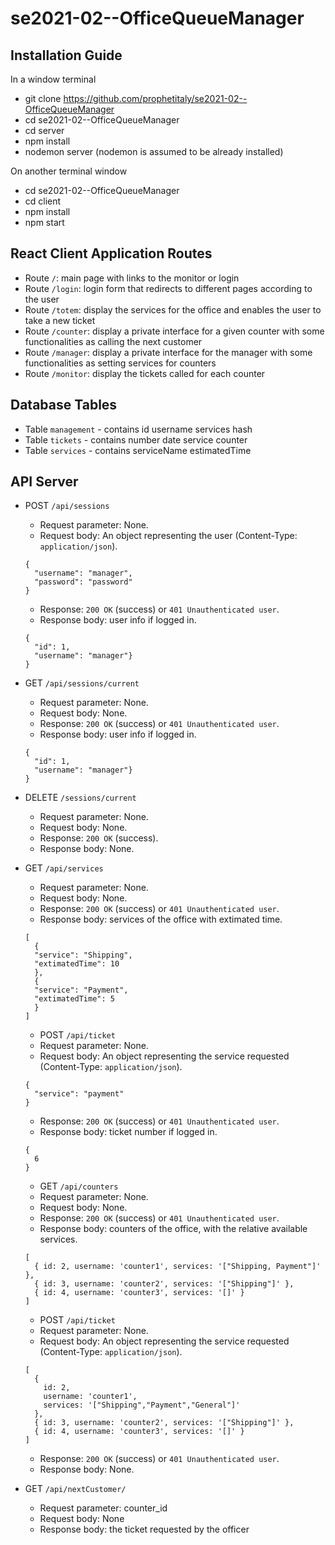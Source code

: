 # se2021-02--OfficeQueueManager

## Installation Guide
 In a window terminal
 
 * git clone https://github.com/prophetitaly/se2021-02--OfficeQueueManager
 * cd se2021-02--OfficeQueueManager
 * cd server
 * npm install
 * nodemon server (nodemon is assumed to be already installed)

 On another terminal window
 * cd se2021-02--OfficeQueueManager
 * cd client
 * npm install
 * npm start

## React Client Application Routes

- Route `/`: main page with links to the monitor or login
- Route `/login`: login form that redirects to different pages according to the user
- Route `/totem`: display the services for the office and enables the user to take a new ticket
- Route `/counter`: display a private interface for a given counter with some functionalities as calling the next customer
- Route `/manager`: display a private interface for the manager with some functionalities as setting services for counters
- Route `/monitor`: display the tickets called for each counter
  
## Database Tables

- Table `management` - contains id username services hash
- Table `tickets` - contains number date service counter
- Table `services` - contains serviceName estimatedTime

## API Server

- POST `/api/sessions`
  - Request parameter: None.
  - Request body: An object representing the user (Content-Type: `application/json`).
  ``` 
  {
    "username": "manager",
    "password": "password"
  }
  ```
  - Response: `200 OK` (success) or `401 Unauthenticated user`.
  - Response body: user info if logged in.
  ```
  {
    "id": 1,
    "username": "manager"}
  }
  ```
  
- GET `/api/sessions/current`
  - Request parameter: None.
  - Request body: None.
  - Response: `200 OK` (success) or `401 Unauthenticated user`.
  - Response body: user info if logged in.
  ```
  {
    "id": 1,
    "username": "manager"}
  }
  ```

- DELETE `/sessions/current`
  - Request parameter: None.
  - Request body: None.
  - Response: `200 OK` (success).
  - Response body: None.  

- GET `/api/services`
  - Request parameter: None.
  - Request body: None.
  - Response: `200 OK` (success) or `401 Unauthenticated user`.
  - Response body: services of the office with extimated time.
  ```
  [
    {
    "service": "Shipping",
    "extimatedTime": 10
    },
    {
    "service": "Payment",
    "extimatedTime": 5
    }
  ]
  ```

  - POST `/api/ticket`
  - Request parameter: None.
  - Request body: An object representing the service requested (Content-Type: `application/json`).
  ``` 
  {
    "service": "payment"
  }
  ```
  - Response: `200 OK` (success) or `401 Unauthenticated user`.
   - Response body: ticket number if logged in.
  ```
  {
    6
  }
  ```

  - GET `/api/counters`
  - Request parameter: None.
  - Request body: None.
  - Response: `200 OK` (success) or `401 Unauthenticated user`.
  - Response body: counters of the office, with the relative available services.
  ```
  [
    { id: 2, username: 'counter1', services: '["Shipping, Payment"]' },
    { id: 3, username: 'counter2', services: '["Shipping"]' },
    { id: 4, username: 'counter3', services: '[]' }
  ]
  ```

    - POST `/api/ticket`
  - Request parameter: None.
  - Request body: An object representing the service requested (Content-Type: `application/json`).
  ``` 
  [
    {
      id: 2,
      username: 'counter1',
      services: '["Shipping","Payment","General"]'
    },
    { id: 3, username: 'counter2', services: '["Shipping"]' },
    { id: 4, username: 'counter3', services: '[]' }
  ]
  ```
  - Response: `200 OK` (success) or `401 Unauthenticated user`.
   - Response body: None.
- GET `/api/nextCustomer/`
  - Request parameter: counter_id
  - Request body: None
  - Response body: the ticket requested by the officer
